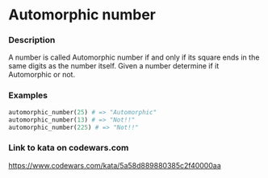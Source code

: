 # Automorphic number

### Description
A number is called Automorphic number if and only if its square ends in the same digits as the number itself.
Given a number determine if it Automorphic or not.

### Examples
```python
automorphic_number(25) # => "Automorphic"
automorphic_number(13) # => "Not!!"
automorphic_number(225) # => "Not!!"
```

### Link to kata on codewars.com
https://www.codewars.com/kata/5a58d889880385c2f40000aa
